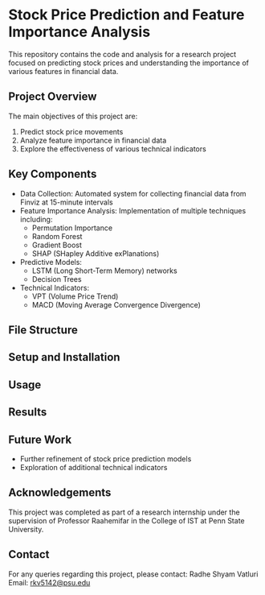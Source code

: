# Stock Price Prediction and Feature Importance Analysis

This repository contains the code and analysis for a research project focused on predicting stock prices and understanding the importance of various features in financial data.

## Project Overview

The main objectives of this project are:
1. Predict stock price movements
2. Analyze feature importance in financial data
3. Explore the effectiveness of various technical indicators

## Key Components

- Data Collection: Automated system for collecting financial data from Finviz at 15-minute intervals
- Feature Importance Analysis: Implementation of multiple techniques including:
  - Permutation Importance
  - Random Forest
  - Gradient Boost
  - SHAP (SHapley Additive exPlanations)
- Predictive Models:
  - LSTM (Long Short-Term Memory) networks
  - Decision Trees
- Technical Indicators:
  - VPT (Volume Price Trend)
  - MACD (Moving Average Convergence Divergence)

## File Structure



## Setup and Installation


## Usage



## Results



## Future Work

- Further refinement of stock price prediction models
- Exploration of additional technical indicators

## Acknowledgements

This project was completed as part of a research internship under the supervision of Professor Raahemifar in the College of IST at Penn State University.

## Contact

For any queries regarding this project, please contact:
Radhe Shyam Vatluri
Email: rkv5142@psu.edu
